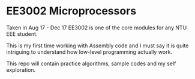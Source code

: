 # EE3002 Microprocessors

Taken in  Aug 17 - Dec 17
EE3002 is one of the core modules for any NTU EEE student.

This is my first time working with Assembly code and I must say it is quite intriguing to understand how low-level programming actually work.

This repo will contain practice algorithms, sample codes and my self exploration. 
